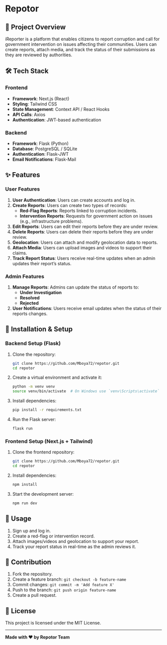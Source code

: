 # Repotor

## 🚀 Project Overview

iReporter is a platform that enables citizens to report corruption and call for government intervention on issues affecting their communities. Users can create reports, attach media, and track the status of their submissions as they are reviewed by authorities.

## 🛠️ Tech Stack

### Frontend
- **Framework**: Next.js (React)
- **Styling**: Tailwind CSS
- **State Management**: Context API / React Hooks
- **API Calls**: Axios
- **Authentication**: JWT-based authentication

### Backend
- **Framework**: Flask (Python)
- **Database**: PostgreSQL / SQLite
- **Authentication**: Flask-JWT
- **Email Notifications**: Flask-Mail

## ✨ Features

### User Features
1. **User Authentication**: Users can create accounts and log in.
2. **Create Reports**: Users can create two types of records:
   - **Red-Flag Reports**: Reports linked to corruption incidents.
   - **Intervention Reports**: Requests for government action on issues (e.g., infrastructure problems).
3. **Edit Reports**: Users can edit their reports before they are under review.
4. **Delete Reports**: Users can delete their reports before they are under review.
5. **Geolocation**: Users can attach and modify geolocation data to reports.
6. **Attach Media**: Users can upload images and videos to support their claims.
7. **Track Report Status**: Users receive real-time updates when an admin updates their report’s status.

### Admin Features
1. **Manage Reports**: Admins can update the status of reports to:
   - **Under Investigation**
   - **Resolved**
   - **Rejected**
2. **User Notifications**: Users receive email updates when the status of their reports changes.

## 🔧 Installation & Setup

### Backend Setup (Flask)
1. Clone the repository:
   ```bash
   git clone https://github.com/Mboya72/repotor.git
   cd repotor
   ```
2. Create a virtual environment and activate it:
   ```bash
   python -m venv venv
   source venv/bin/activate  # On Windows use `venv\Scripts\activate`
   ```
3. Install dependencies:
   ```bash
   pip install -r requirements.txt
   ```
4. Run the Flask server:
   ```bash
   flask run
   ```

### Frontend Setup (Next.js + Tailwind)
1. Clone the frontend repository:
   ```bash
   git clone https://github.com/Mboya72/repotor.git
   cd repotor
   ```
2. Install dependencies:
   ```bash
   npm install
   ```
3. Start the development server:
   ```bash
   npm run dev
   ```

## 📌 Usage
1. Sign up and log in.
2. Create a red-flag or intervention record.
3. Attach images/videos and geolocation to support your report.
4. Track your report status in real-time as the admin reviews it.

## 📜 Contribution
1. Fork the repository.
2. Create a feature branch: `git checkout -b feature-name`
3. Commit changes: `git commit -m 'Add feature X'`
4. Push to the branch: `git push origin feature-name`
5. Create a pull request.

## 📜 License
This project is licensed under the MIT License.

---
**Made with ❤️ by Repotor Team**


